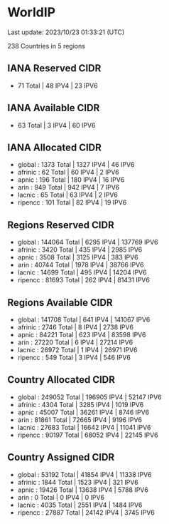 # WorldIP

Last update: 2023/10/23 01:33:21 (UTC)

238 Countries in 5 regions

## IANA Reserved CIDR

- 71 Total | 48 IPV4 | 23 IPV6

## IANA Available CIDR

- 63 Total | 3 IPV4 | 60 IPV6

## IANA Allocated CIDR

- global : 1373 Total | 1327 IPV4 | 46 IPV6
- afrinic : 62 Total | 60 IPV4 | 2 IPV6
- apnic : 196 Total | 180 IPV4 | 16 IPV6
- arin : 949 Total | 942 IPV4 | 7 IPV6
- lacnic : 65 Total | 63 IPV4 | 2 IPV6
- ripencc : 101 Total | 82 IPV4 | 19 IPV6

## Regions Reserved CIDR

- global : 144064 Total | 6295 IPV4 | 137769 IPV6
- afrinic : 3420 Total | 435 IPV4 | 2985 IPV6
- apnic : 3508 Total | 3125 IPV4 | 383 IPV6
- arin : 40744 Total | 1978 IPV4 | 38766 IPV6
- lacnic : 14699 Total | 495 IPV4 | 14204 IPV6
- ripencc : 81693 Total | 262 IPV4 | 81431 IPV6

## Regions Available CIDR

- global : 141708 Total | 641 IPV4 | 141067 IPV6
- afrinic : 2746 Total | 8 IPV4 | 2738 IPV6
- apnic : 84221 Total | 623 IPV4 | 83598 IPV6
- arin : 27220 Total | 6 IPV4 | 27214 IPV6
- lacnic : 26972 Total | 1 IPV4 | 26971 IPV6
- ripencc : 549 Total | 3 IPV4 | 546 IPV6

## Country Allocated CIDR

- global : 249052 Total | 196905 IPV4 | 52147 IPV6
- afrinic : 4304 Total | 3285 IPV4 | 1019 IPV6
- apnic : 45007 Total | 36261 IPV4 | 8746 IPV6
- arin : 81861 Total | 72665 IPV4 | 9196 IPV6
- lacnic : 27683 Total | 16642 IPV4 | 11041 IPV6
- ripencc : 90197 Total | 68052 IPV4 | 22145 IPV6

## Country Assigned CIDR

- global : 53192 Total | 41854 IPV4 | 11338 IPV6
- afrinic : 1844 Total | 1523 IPV4 | 321 IPV6
- apnic : 19426 Total | 13638 IPV4 | 5788 IPV6
- arin : 0 Total | 0 IPV4 | 0 IPV6
- lacnic : 4035 Total | 2551 IPV4 | 1484 IPV6
- ripencc : 27887 Total | 24142 IPV4 | 3745 IPV6
